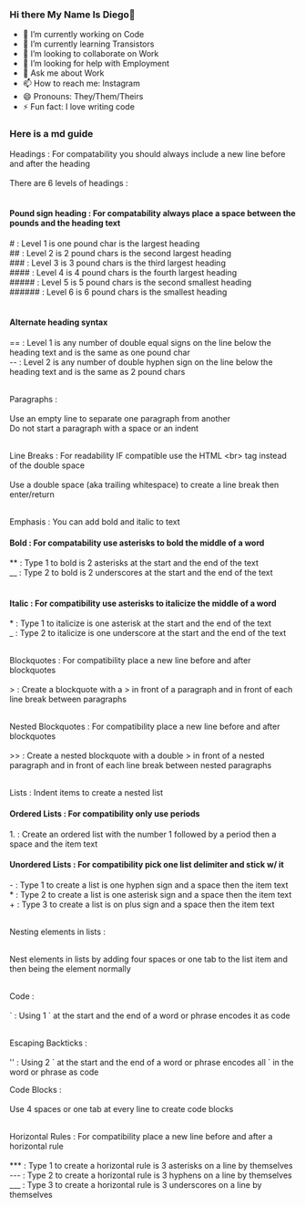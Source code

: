 
### Hi there My Name Is Diego👋

<!--
**Diego-Esquivel/Diego-Esquivel** is a ✨ _special_ ✨ repository because its `README.md` (this file) appears on your GitHub profile.

Here are some ideas to get you started:
-->
- 🔭 I’m currently working on Code
- 🌱 I’m currently learning Transistors
- 👯 I’m looking to collaborate on Work
- 🤔 I’m looking for help with Employment
- 💬 Ask me about Work
- 📫 How to reach me: Instagram
- 😄 Pronouns: They/Them/Theirs
- ⚡ Fun fact: I love writing code



### Here is a md guide

Headings : For compatability you should always include a new line before and after the heading  
<br>
There are 6 levels of headings :  
<br>

#### Pound sign heading : For compatability always place a space between the pounds and the heading text  

\# : Level 1 is one pound char is the largest heading  
\#\# : Level 2 is 2 pound chars is the second largest heading  
\#\#\# : Level 3 is 3 pound chars is the third largest heading  
\#\#\#\# : Level 4 is 4 pound chars is the fourth largest heading  
\#\#\#\#\# : Level 5 is 5 pound chars is the second smallest heading  
\#\#\#\#\#\# : Level 6 is 6 pound chars is the smallest heading  
<br>

#### Alternate heading syntax  

\=\= : Level 1 is any number of double equal signs on the line below the heading text and is the same as one pound char  
\-\- : Level 2 is any number of double hyphen sign on the line below the heading text and is the same as 2 pound chars  
<br>

Paragraphs :  
<br>
Use an empty line to separate one paragraph from another  
Do not start a paragraph with a space or an indent  
<br>         

Line Breaks : For readability IF compatible use the HTML \<br> tag instead of the double space  
<br>
         Use a double space \(aka trailing whitespace) to create a line break then enter/return  
<br>

Emphasis : You can add bold and italic to text  

#### Bold : For compatability use asterisks to bold the middle of a word  

\*\* : Type 1 to bold is 2 asterisks at the start and the end of the text  
\_\_ : Type 2 to bold is 2 underscores at the start and the end of the text  
<br>

#### Italic : For compatibility use asterisks to italicize the middle of a word  

\* : Type 1 to italicize is one asterisk at the start and the end of the text  
\_ : Type 2 to italicize is one underscore at the start and the end of the text  
<br>

Blockquotes : For compatibility place a new line before and after blockquotes  
<br>
\> : Create a blockquote with a \> in front of a paragraph and in front of each line break between paragraphs  
<br>

Nested Blockquotes : For compatibility place a new line before and after blockquotes  
<br>
\>\> : Create a nested blockquote with a double \> in front of a nested paragraph and in front of each line break between nested paragraphs  
<br>

Lists : Indent items to create a nested list
<br>

#### Ordered Lists : For compatibility only use periods  

1\. : Create an ordered list with the number 1 followed by a period then a space and the item text
<br>

#### Unordered Lists : For compatibility pick one list delimiter and stick w/ it  

\- : Type 1 to create a list is one hyphen sign and a space then the item text  
\* : Type 2 to create a list is one asterisk sign and a space then the item text  
\+ : Type 3 to create a list is on plus sign and a space then the item text  
<br>

Nesting elements in lists :  
<br>

Nest elements in lists by adding four spaces or one tab to the list item and then being the element normally  
<br>

Code :  
<br>
\` : Using 1 \` at the start and the end of a word or phrase encodes it as code  
<br>

Escaping Backticks :  
<br>
\'\' : Using 2 \` at the start and the end of a word or phrase encodes all \` in the word or phrase as code
<br>

Code Blocks :  
<br>
Use 4 spaces or one tab at every line to create code blocks  
<br>

Horizontal Rules : For compatibility place a new line before and after a horizontal rule  
<br>
\*\*\* : Type 1 to create a horizontal rule is 3 asterisks on a line by themselves  
\-\-\- : Type 2 to create a horizontal rule is 3 hyphens on a line by themselves  
\_\_\_ : Type 3 to create a horizontal rule is 3 underscores on a line by themselves  
